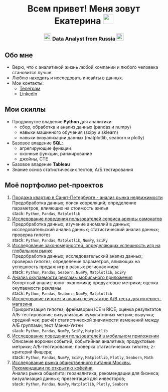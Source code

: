 <h1 align="center"> Всем привет! Меня зовут Екатерина
<img src="https://github.com/blackcater/blackcater/raw/main/images/Hi.gif" height="32"/></h1>
<h3 align="center"> <img src="https://em-content.zobj.net/source/apple/391/sparkles_2728.png" height="23"/> Data Analyst from Russia <img src="https://em-content.zobj.net/source/apple/391/sparkles_2728.png" height="23"/> </h3>

## Обо мне
- Верю, что с аналитикой жизнь любой компании и любого человека становится лучше.
- Люблю находить и исследовать инсайты в данных.
- Мои контакты:
    - [Телеграм](https://t.me/katyakulyaa)
    - [LinkedIn](https://www.linkedin.com/in/katyaonetwo/)

## Мои скиллы
- Продвинутое владение **Python** для аналитики:
    - сбор, обработка и анализ данных (pandas и numpy)
    - навыки машинного обучения (scipy и sklearn)
    - навыки визуализации данных (matplotlib, seaborn и plotly)
- Базовое владение **SQL**:
    - агрегирующие функции
    - оконные функции, ранжирование
    - джойны, CTE
- Базовое владение **Tableau**
- Знание основ статистических тестов, А/Б тестирования

## Моё портфолио pet-проектов

1. [Продажа квартир в Санкт-Петербурге - анализ рынка недвижимости](https://github.com/katyaonetwo/Projects_yandex/blob/main/project_research_data_analysis.ipynb)<br />
   Предобработка данных; поиск корреляций; определение параметров, влияющих на стоимость жилья <br />
   stack: `Python`, `Pandas`, `Matplotlib` <br />
2. [Исследование поведения пользователей сервиса аренды самокатов](https://github.com/katyaonetwo/Projects_yandex/blob/main/project_statistical_data_analysis.ipynb) <br />
   Предобработка данных; изучение аномалий в данных; исследовательский анализ данных; статистический анализ данных; проверка гипотез <br />
   stack: `Python`, `Pandas`, `Matplotlib`, `NumPy`, `SciPy` <br />
3. [Исследование закономерностей, определяющих успешность игр на глобальном рынке](https://github.com/katyaonetwo/Projects_yandex/blob/data_analysis/project_summary_1.ipynb) <br />
   Предобработка данных; исследовательский анализ данных; проверка гипотез; определение параметров, влияющих на успешность продаж игр в разных регионах мира <br />
   stack: `Python`, `Pandas`, `Seaborn`, `NumPy`, `Matplotlib`, `SciPy`  <br />
4. [Анализ окупаемости рекламы мобильного приложения](https://github.com/katyaonetwo/projects_yandex/blob/data_analysis/project_business_indicators_acquisition.ipynb) <br />
   Когортный анализ; юнит-экономика; продуктовые метрики; оценка окупаемости рекламы <br />
   stack: `Python`, `Pandas`, `Seaborn`, `NumPy`, `Matplotlib` <br />
5. [Исследование гипотез и анализ результатов A/B теста для интернет-магазина](https://github.com/katyaonetwo/projects_yandex/blob/data_analysis/project_hypothesis_ab_testing.ipynb) <br />
   Приоритизация гипотез; фреймворки ICE и RICE; оценка результатов A/Б-тестирования; визуализация кумулятивных метрик; выручка; средний чек; расчёт статистической значимости изменений между A/Б группами; тест Манна-Уитни <br />
   stack: `Python`, `Pandas`, `NumPy`, `SciPy`, `Matplotlib` <br />
6. [Исследование поведения пользователей в мобильном приложении](https://github.com/katyaonetwo/projects_yandex/blob/data_analysis/project_summary_2.ipynb) <br />
   Описание воронки событий; событийная аналитика; продуктовые метрики; A/Б-тестирование; проверка статистических гипотез; z-критерий Фишера;  <br />
   stack: `Python`, `Pandas`, `NumPy`, `SciPy`, `Matplotlib`, `Plotly`, `Seaborn`, `Math` <br />
7. [Исследование рынка общественного питания Москвы. Рекомендации по открытию кофейни](https://github.com/katyaonetwo/projects_yandex/blob/data_analysis/project_moscow_cafe_opening.ipynb) <br />
   Анализ рынка общепита; геоаналитика; рекомендации для бизнеса; визуализация данных; презентация для инвесторов; <br />
   stack: `Python`, `Pandas`, `NumPy`, `Matplotlib`, `Plotly`, `Seaborn` <br />
